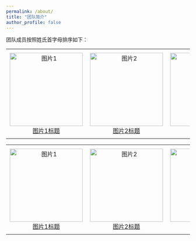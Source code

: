 ```yaml
---
permalink: /about/
title: "团队简介"
author_profile: false
---
```

团队成员按照姓氏首字母排序如下：
<table>
  <tr>
    <td style="text-align: center; padding: 10px;">
      <img src="图片1地址" alt="图片1" style="width: 200px;">
      <br>
      <a href="超链接1地址">图片1标题</a>
    </td>
    <td style="text-align: center; padding: 10px;">
      <img src="图片2地址" alt="图片2" style="width: 200px;">
      <br>
      <a href="超链接2地址">图片2标题</a>
    </td>
    <td style="text-align: center; padding: 10px;">
      <img src="图片3地址" alt="图片3" style="width: 200px;">
      <br>
      <a href="超链接3地址">图片3标题</a>
    </td>
  </tr>
</table>
<table>
  <tr>
    <td style="text-align: center; padding: 10px;">
      <img src="图片1地址" alt="图片1" style="width: 200px;">
      <br>
      <a href="超链接1地址">图片1标题</a>
    </td>
    <td style="text-align: center; padding: 10px;">
      <img src="图片2地址" alt="图片2" style="width: 200px;">
      <br>
      <a href="超链接2地址">图片2标题</a>
    </td>
    <td style="text-align: center; padding: 10px;">
      <img src="图片3地址" alt="图片3" style="width: 200px;">
      <br>
      <a href="超链接3地址">图片3标题</a>
    </td>
  </tr>
</table>
